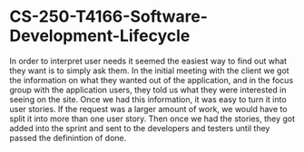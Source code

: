 # CS-250-T4166-Software-Development-Lifecycle

In order to interpret user needs it seemed the easiest way to find out what they want is to simply ask them. In the initial meeting with the client we got the information on what they wanted out of the application, and in the focus group with the application users, they told us what they were interested in seeing on the site. Once we had this information, it was easy to turn it into user stories. If the request was a larger amount of work, we would have to split it into more than one user story. Then once we had the stories, they got added into the sprint and sent to the developers and testers until they passed the definintion of done.

